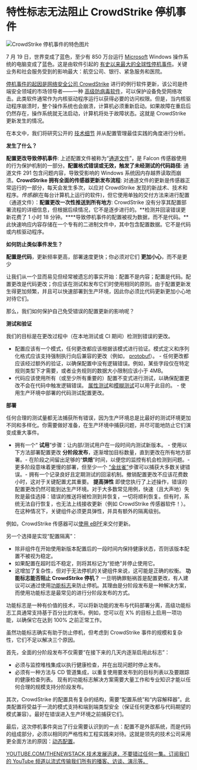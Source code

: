 # 特性标志无法阻止 CrowdStrike 停机事件

![CrowdStrike 停机事件的特色图片](https://cdn.thenewstack.io/media/2023/03/6e187c75-multiple-national-flags80-1024x682.jpg)

7 月 19 日，世界变成了蓝色，至少有 850 万台运行 [Microsoft](https://news.microsoft.com/?utm_content=inline+mention) Windows 操作系统的电脑变成了蓝色。这是由软件引起的 [有史以来最大的全球性停机事件](https://thenewstack.io/crowdstrike-a-wake-up-call-for-ebpf-based-endpoint-security/)。关键业务和社会服务受到的影响最大：航空公司、银行、紧急服务和医院。

[停机事件的起因是网络安全公司 CrowdStrike](https://www.crowdstrike.com/?utm_content=inline+mention) 进行的例行软件更新，该公司是终端安全领域的市场领导者——一种 [高级防病毒软件](https://thenewstack.io/crowdstrike-a-wake-up-call-for-ebpf-based-endpoint-security/)，可以保护设备免受网络攻击。此类软件通常作为内核驱动程序运行以获得必要的访问权限。但是，当内核驱动程序崩溃时，整个操作系统也会崩溃，计算机必须重新启动。如果故障在重启后仍然存在，操作系统就无法启动，计算机将处于故障状态。这就是 CrowdStrike 更新发生的情况。

在本文中，我们将研究公开的 [技术细节](https://www.crowdstrike.com/falcon-content-update-remediation-and-guidance-hub/) 并从配置管理最佳实践的角度进行分析。

**发生了什么？**

**配置更改导致停机事件**: 上述配置文件被称为“[通道文件](https://supportportal.crowdstrike.com/s/article/ka16T000000wuddQAA)”，是 Falcon 传感器使用的行为保护机制的一部分。**配置格式错误或无效，触发了未经测试的代码路径**: 通道文件 291 包含问题内容，导致受影响的 Windows 系统因内存越界读取而崩溃。**CrowdStrike 拥有全面的传感器更新发布流程**: 对通道文件的更新是传感器正常运行的一部分，每天会发生多次，以应对 CrowdStrike 发现的新战术、技术和程序。*传感器*(在每台计算机上运行的软件)，但它使用单独的交付方法来进行配置（通道文件）：**配置更改一次性推送到所有地方**: CrowdStrike 没有分享其配置部署流程的详细信息，但根据后续情况，它不是逐步进行的。**检测并回滚错误更新花费了 1 小时 18 分钟。****导致停机事件的配置被视为数据，而不是代码。**此快速响应内容存储在一个专有的二进制文件中，其中包含配置数据。它不是代码或内核驱动程序。

**如何防止类似事件发生？**

**配置是代码**，更新频率更高，部署速度更快；你必须对它们 **更加小心**，而不是更少

让我们从一个显而易见但经常被遗忘的事实开始：配置不是内容；配置是代码。配置更改是代码更改；你应该在测试和发布它们时使用相同的原则。由于配置更新发生得更加频繁，并且可以快速部署到生产环境，因此你必须比代码更新更加小心地对待它们。

那么，我们如何保护自己免受错误的配置更新的影响呢？

**测试和验证**

我们的目标是在更改过程中（在本地测试或 CI 期间）检测到错误的更改。

- 配置应该有一个模式，任何更改都应该根据该模式进行验证。模式定义和序列化格式应该支持强制执行向后兼容的更改（例如，
[protobuf](https://protobuf.dev/)）。 - 任何更改都应该经过额外的验证，以确保配置中没有逻辑错误。例如，某些字段仅在特定规则类型下才需要，或者业务规则的数据大小限制应该小于 4MB。
- 代码应该使用所有（或至少所有重要的）配置不变式进行测试，以确保配置更改不会在代码中触发逻辑错误。
[属性测试](https://jessitron.com/2013/04/25/property-based-testing-what-is-it/)和[模糊测试](https://thenewstack.io/developers-are-buzzing-on-fuzzing/)可以用于此目的。 - 使用生产环境中部署的代码测试配置更改。

**部署**

任何合理的测试量都无法捕获所有错误，因为生产环境总是比最好的测试环境更加不同和多样化。你需要做好准备，在生产环境中捕获问题，并尽可能地防止它们演变成重大事件。

- 拥有一个“
**试用**”步骤：让内部/测试用户在一段时间内测试新版本。 - 使用以下方法部署配置更改
**分阶段发布**，逐渐增加目标数量，直到更改在所有地方部署。- 在阶段之间留出足够的“**烘焙**”时间，以便您的监控有机会检测到问题。- 更多阶段意味着更慢的部署，但至少一个
[“金丝雀”](https://thenewstack.io/5-deployment-strategies-the-pros-and-cons/)步骤可以捕获大多数关键错误。- 拥有一个记录良好且定期测试的回滚机制。撤销配置更改不应该花费数小时，这对于关键配置尤其重要。
**提高弹性**
即使您执行了上述操作，错误的配置更改仍然可能到达生产环境。对于大多数常见用例，快速（且大声地）失败是最佳选择：错误的推送将被检测到并恢复，一切将顺利恢复。但有时，系统无法自行恢复，也无法上线接收更新（例如 CrowdStrike 传感器软件！）。在这种情况下，关键组件必须更具弹性，并具有额外的隔离级别。

例如，CrowdStrike 传感器可以[使用 eBPF](https://www.brendangregg.com/blog/2024-07-22/no-more-blue-fridays.html)来交付更新。

另一个选择是实现“配置隔离”：

- 除非组件在开始使用新版本配置后的一段时间内保持健康状态，否则该版本配置不被视为稳定。
- 如果配置在超时后不稳定，则将其标记为“拒绝”并停止使用它。
- 这增加了复杂性，但对于无法停机的关键组件来说，这可能是正确的权衡。
**功能标志能否阻止 CrowdStrike 停机？**
一旦明确罪魁祸首是配置更改，有人建议可以通过使用[功能标志](https://thenewstack.io/what-are-the-next-steps-for-feature-flags/)来防止停机。其理由是分阶段发布是一种解决方案，而使用功能标志是最常见的进行分阶段发布的方式。

功能标志是一种有价值的技术，可以将新功能的发布与代码部署分离，高级功能标志工具通常支持基于百分比的发布。例如，您可以在 X% 的目标上启用一项功能，以确保它在达到 100% 之前正常工作。

虽然功能标志确实有助于防止停机，但考虑到 CrowdStrike 事件的规模和复杂性，它们不足以解决三个原因。

首先，全面的分阶段发布不仅需要“在接下来的几天内逐渐启用此标志”：

- 必须与监控堆栈集成以执行健康检查，并在出现问题时停止发布。
- 必须有一种方法与 CD 管道集成，以重复使用要发布到的目标列表以及要跟踪的健康检查列表。
现有的功能标志解决方案需要大量工作和专业知识才能以任何合理的规模支持分阶段发布。

其次，CrowdStrike 的配置具有复杂的结构，需要“配置系统”和“内容解释器”。此类配置将受益于一流的模式支持和端到端类型安全（保证任何更改都与代码期望的模式兼容）。最好在错误进入生产环境之前捕获它们。

最后，这次停机事件突出了行业需要认识到的一点：配置不是外部系统，而是代码的组成部分，必须以相同的严格性和工程实践来对待。这就是领先的技术公司采用更全面方法的原因：[动态配置](https://thenewstack.io/how-static-config-management-kills-developer-productivity/)。

[
YOUTUBE.COM/THENEWSTACK
技术发展迅速，不要错过任何一集。订阅我们的 YouTube
频道以流式传输我们所有的播客、访谈、演示等。
](https://youtube.com/thenewstack?sub_confirmation=1)